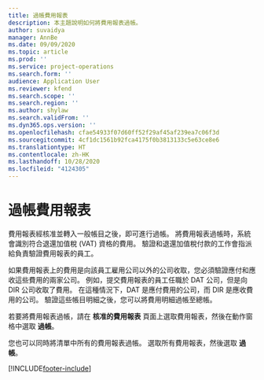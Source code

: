 ```yaml
---
title: 過帳費用報表
description: 本主題說明如何將費用報表過帳。
author: suvaidya
manager: AnnBe
ms.date: 09/09/2020
ms.topic: article
ms.prod: ''
ms.service: project-operations
ms.search.form: ''
audience: Application User
ms.reviewer: kfend
ms.search.scope: ''
ms.search.region: ''
ms.author: shylaw
ms.search.validFrom: ''
ms.dyn365.ops.version: ''
ms.openlocfilehash: cfae54933f07d60ff52f29af45af239ea7c06f3d
ms.sourcegitcommit: 4cf1dc1561b92fca4175f0b3813133c5e63ce8e6
ms.translationtype: HT
ms.contentlocale: zh-HK
ms.lasthandoff: 10/28/2020
ms.locfileid: "4124305"
---
```

# <a name="post-expense-reports"></a>過帳費用報表

費用報表經核准並轉入一般帳目之後，即可進行過帳。 將費用報表過帳時，系統會識別符合退還加值稅 (VAT) 資格的費用。 驗證和退還加值稅付款的工作會指派給負責驗證費用報表的員工。

如果費用報表上的費用是向該員工雇用公司以外的公司收取，您必須驗證應付和應收這些費用的兩家公司。 例如，提交費用報表的員工任職於 DAT 公司，但是向 DIR 公司收取了費用。 在這種情況下，DAT 是應付費用的公司，而 DIR 是應收費用的公司。 驗證這些帳目明細之後，您可以將費用明細過帳至總帳。

若要將費用報表過帳，請在 **核准的費用報表** 頁面上選取費用報表，然後在動作窗格中選取 **過帳**。

您也可以同時將清單中所有的費用報表過帳。 選取所有費用報表，然後選取 **過帳**。


[!INCLUDE[footer-include](../includes/footer-banner.md)]